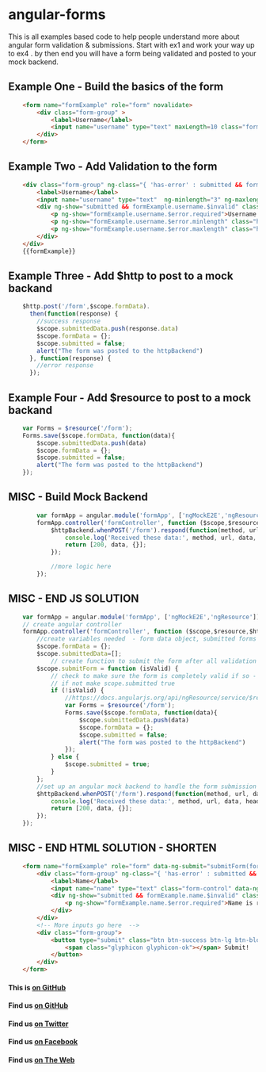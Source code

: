 # angular-forms
This is all examples based code to help people understand more about angular form validation & submissions. Start with ex1 and work your way up to ex4 . by then end you will have a form being validated and posted to your mock backend.

## Example One - Build the basics of the form

```html
    <form name="formExample" role="form" novalidate>
        <div class="form-group" >
            <label>Username</label>
            <input name="username" type="text" maxLength=10 class="form-control" data-ng-model="formData.username" id="username" placeholder="Username" required>
        </div>
    </form>
```

## Example Two - Add Validation to the form

```html
    <div class="form-group" ng-class="{ 'has-error' : submitted && formExample.username.$invalid }">
        <label>Username</label>
        <input name="username" type="text"  ng-minlength="3" ng-maxlength="8" class="form-control" data-ng-model="formData.username" id="username" placeholder="Username" required>
        <div ng-show="submitted && formExample.username.$invalid" class="help-block">
            <p ng-show="formExample.username.$error.required">Username is required</p>
            <p ng-show="formExample.username.$error.minlength" class="help-block">Username is too short.</p>
            <p ng-show="formExample.username.$error.maxlength" class="help-block">Username is too long.</p>
        </div>
    </div>
    {{formExample}}
```

## Example Three - Add $http to post to a mock backand

```javascript
    $http.post('/form',$scope.formData).
      then(function(response) {
      	//success response
        $scope.submittedData.push(response.data)
        $scope.formData = {};
        $scope.submitted = false;
        alert("The form was posted to the httpBackend")
      }, function(response) {
        //error response
      });
```

## Example Four - Add $resource to post to a mock backand

```javascript
    var Forms = $resource('/form');
	Forms.save($scope.formData, function(data){
	  	$scope.submittedData.push(data)
        $scope.formData = {};
        $scope.submitted = false;
        alert("The form was posted to the httpBackend")
	});
```

## MISC - Build Mock Backend
```javascript
        var formApp = angular.module('formApp', ['ngMockE2E','ngResource']);
        formApp.controller('formController', function ($scope,$resource,$httpBackend) {
            $httpBackend.whenPOST('/form').respond(function(method, url, data, headers){
                console.log('Received these data:', method, url, data, headers);
                return [200, data, {}];
            });

            //more logic here
        });

```

## MISC - END JS SOLUTION
```javascript
	var formApp = angular.module('formApp', ['ngMockE2E','ngResource']);
    // create angular controller
    formApp.controller('formController', function ($scope,$resource,$httpBackend) {
        //create variables needed  - form data object, submitted forms array
        $scope.formData = {};
        $scope.submittedData=[];      
            // create function to submit the form after all validation has occurred      
        $scope.submitForm = function (isValid) {   
            // check to make sure the form is completely valid if so - push the form being submitted - then clear that form
            // if not make scope.submitted true 
            if (!isValid) {
            	//https://docs.angularjs.org/api/ngResource/service/$resource
            	var Forms = $resource('/form');
				Forms.save($scope.formData, function(data){
				  	$scope.submittedData.push(data)
                    $scope.formData = {};
                    $scope.submitted = false;
                    alert("The form was posted to the httpBackend")
				});
            } else {
                $scope.submitted = true;
            }
        };
        //set up an angular mock backend to handle the form submission
        $httpBackend.whenPOST('/form').respond(function(method, url, data, headers){
            console.log('Received these data:', method, url, data, headers);
            return [200, data, {}];
        });
    });
```

## MISC - END HTML SOLUTION - SHORTEN
```html
	<form name="formExample" role="form" data-ng-submit="submitForm(formExample.$valid)" novalidate>
        <div class="form-group" ng-class="{ 'has-error' : submitted && formExample.name.$invalid }">
            <label>Name</label>
            <input name="name" type="text" class="form-control" data-ng-model="formData.name" id="name" placeholder="Name" required>
            <div ng-show="submitted && formExample.name.$invalid" class="help-block">
                <p ng-show="formExample.name.$error.required">Name is required</p>
            </div>
        </div>
        <!-- More inputs go here  -->
        <div class="form-group">
            <button type="submit" class="btn btn-success btn-lg btn-block">
                <span class="glyphicon glyphicon-ok"></span> Submit!
            </button>
        </div>
    </form>
```

#### This is [on GitHub](https://github.com/GreenPioneer/angular-forms)
#### Find us [on GitHub](https://github.com/GreenPioneer)
#### Find us [on Twitter](https://twitter.com/greenpioneerdev)
#### Find us [on Facebook](https://www.facebook.com/Green-Pioneer-Solutions-1023752974341910)
#### Find us [on The Web](http://greenpioneersolutions.com/)